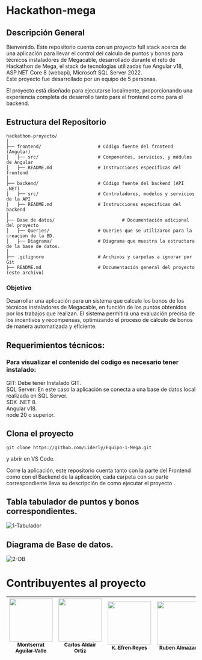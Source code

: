 # Hackathon-mega
## Descripción General

Bienvenido. Este repositorio cuenta con un proyecto full stack acerca de una aplicación para llevar el control del calculo de puntos y bonos para técnicos instaladores de Megacable, desarrollado durante el reto de Hackathon de Mega, el stack de tecnologias utilizadas fue Angular v18, ASP.NET Core 8 (webapi), Microsoft SQL Server 2022.  
Este proyecto fue desarrollado por un equipo de 5 personas.  

El proyecto está diseñado para ejecutarse localmente, proporcionando una experiencia completa de desarrollo tanto para el frontend como para el backend.

## Estructura del Repositorio

```plaintext
hackathon-proyecto/
│
├── frontend/                     # Código fuente del frontend (Angular)
│   ├── src/                      # Componentes, servicios, y módulos de Angular
│   ├── README.md                 # Instrucciones específicas del frontend
│
├── backend/                      # Código fuente del backend (API .NET)
│   ├── src/                      # Controladores, modelos y servicios de la API
│   ├── README.md                 # Instrucciones específicas del backend
│
├── Base de datos/                         # Documentación adicional del proyecto
│   ├── Queries/                  # Queries que se utilizaron para la creacion de la BD.
│   ├── Diagrama/                 # Diagrama que muestra la estructura de la base de datos.
│
├── .gitignore                    # Archivos y carpetas a ignorar por Git
├── README.md                     # Documentación general del proyecto (este archivo)
```

### Objetivo
Desarrollar una aplicación para un sistema que calcule los bonos de los técnicos instaladores de Megacable, en función de los puntos obtenidos por los trabajos que realizan. El sistema permitirá una evaluación precisa de los incentivos y recompensas, optimizando el proceso de cálculo de bonos de manera automatizada y eficiente.  

## Requerimientos técnicos:
### Para visualizar el contenido del codigo es necesario tener instalado:  
GIT: Debe tener Instalado GIT.  
SQL Server: En este caso la aplicación se conecta a una base de datos local realizada en SQL Server.  
SDK .NET 8.  
Angular v18.  
node 20 o superior.  

## Clona el proyecto
``git clone https://github.com/Liderly/Equipo-1-Mega.git``  

y abrir en VS Code.  

Corre la aplicación, este repositorio cuenta tanto con la parte del Frontend como con el Backend de la aplicación, cada carpeta con su parte correspondiente lleva su descripción de como ejecutar el proyecto .  

## Tabla tabulador de puntos y bonos correspondientes.  
![1-Tabulador](https://github.com/user-attachments/assets/fd425c87-4742-4897-9599-a03a04435f82)

## Diagrama de Base de datos.  
![2-DB](https://github.com/user-attachments/assets/85df02f5-2b00-41a8-8fcb-8f135ad3abe1)

# Contribuyentes al proyecto

| [<img src="https://avatars.githubusercontent.com/u/116055107?v=4" width=115><br><sub>Montserrat Aguilar Valle</sub>](https://github.com/montsegv-2) | [<img src="https://avatars.githubusercontent.com/u/175365956?v=4" width=115><br><sub>Carlos Aldair Ortiz</sub>](https://github.com/AldairOrtiz-Kanako) | [<img src="https://avatars.githubusercontent.com/u/99229911?v=4" width=115><br><sub>K. Efren Reyes</sub>](https://github.com/EfrenReyesD) | [<img src="https://avatars.githubusercontent.com/u/56852285?v=4" width=115><br><sub>Ruben Almazan</sub>](https://github.com/RubenAlmazan) | [<img src="https://avatars.githubusercontent.com/u/159192032?v=4" width=115><br><sub>Moises Reyes</sub>](https://github.com/MoisesReyesOrea) |
| :-------------------------------------------------------------------------------------------------------------------------------------------------: | :----------------------------------------------------------------------------------------------------------------------------------------------------: | :---------------------------------------------------------------------------------------------------------------------------------------: | :---------------------------------------------------------------------------------------------------------------------------------------: | :------------------------------------------------------------------------------------------------------------------------------------------: |
